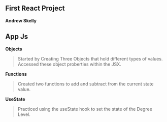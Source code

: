## First React Project
**Andrew Skelly**

## App Js
**Objects**
> Started by Creating Three Objects that hold different types of values.
> Accessed these object proberties within the JSX.

**Functions**
> Created two functions to add and subtract from the current state value.

**UseState**
> Practiced using the useState hook to set the state of the Degree Level.